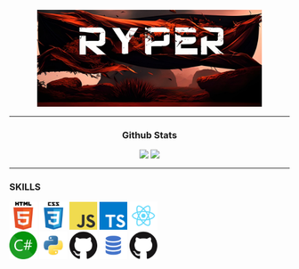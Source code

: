
<p align="center"><a href="https://www.linkedin.com/in/erick-irvin-padilla-mercado-786463194/"><img width="80%" alt="Hello, I'm Anurag. I do open source!" src="./assets/zyro-image.png"/></a></p>
<hr/>
<div align="center"> 
  <h3> Github Stats</h3>
  <img height="180em" src="https://github-readme-stats.vercel.app/api?username=ZeroRyper&show_icons=true&theme=tokyonight"/>
  <img height="180em" src="https://github-readme-stats.vercel.app/api/top-langs/?username=ZeroRyper&layout=compact&theme=tokyonight"/> 
</div>
<hr/>
<div> 
 <h3>SKILLS</h3>
<code><img height="50" alt="html" src="https://raw.githubusercontent.com/github/explore/80688e429a7d4ef2fca1e82350fe8e3517d3494d/topics/html/html.png"></code>   
<code><img height="50" alt="css" src="https://raw.githubusercontent.com/github/explore/80688e429a7d4ef2fca1e82350fe8e3517d3494d/topics/css/css.png"></code>
<code><img height="50" alt="javascript" src="https://raw.githubusercontent.com/github/explore/80688e429a7d4ef2fca1e82350fe8e3517d3494d/topics/javascript/javascript.png"></code>
<code><img height="50" alt="typescript" src="https://raw.githubusercontent.com/github/explore/80688e429a7d4ef2fca1e82350fe8e3517d3494d/topics/typescript/typescript.png"></code>
<code><img height="50" alt="react" src="https://raw.githubusercontent.com/github/explore/80688e429a7d4ef2fca1e82350fe8e3517d3494d/topics/react/react.png"></code>
</div>
<div> 
<code><img height="50" alt="csharp" src="https://raw.githubusercontent.com/github/explore/80688e429a7d4ef2fca1e82350fe8e3517d3494d/topics/csharp/csharp.png"></code>
<code><img height="50" alt="python" src="https://raw.githubusercontent.com/github/explore/80688e429a7d4ef2fca1e82350fe8e3517d3494d/topics/python/python.png"></code>
<code><img height="50" alt="GitHub" src="https://raw.githubusercontent.com/github/explore/78df643247d429f6cc873026c0622819ad797942/topics/github/github.png" /></code>
<code><img height="50" alt="SQL"    src="https://raw.githubusercontent.com/github/explore/80688e429a7d4ef2fca1e82350fe8e3517d3494d/topics/sql/sql.png" /></code>
<code><img height="50" alt="GitHub" src="https://raw.githubusercontent.com/github/explore/78df643247d429f6cc873026c0622819ad797942/topics/github/github.png" /></code>


</div>


